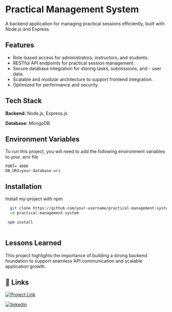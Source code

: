 
# Practical Management System

 A backend application for managing practical sessions efficiently, built with Node.js and Express.


## Features

- Role-based access for administrators, instructors, and students.
- RESTful API endpoints for practical session management.
- Secure database integration for storing tasks, submissions, and - user data.
- Scalable and modular architecture to support frontend integration.
- Optimized for performance and security.

## Tech Stack

**Backend:** Node.js, Express.js

**Database:** MongoDB 


## Environment Variables

To run this project, you will need to add the following environment variables to your .env file

`PORT= 4000`  
`DB_URI=your-database-uri`  
  



## Installation

Install my-project with npm

```bash
  git clone https://github.com/your-username/practical-management-system.git  
  cd practical-management-system  
```
```bash
 npm install  
 
```


    
## Lessons Learned

This project highlights the importance of building a strong backend foundation to support seamless API communication and scalable application growth.


## 🔗 Links
[![Project Link](https://img.shields.io/badge/project-000?style=for-the-badge&logo=ko-fi&logoColor=white)](https://praticalmanegement.vercel.app/)

[![linkedin](https://img.shields.io/badge/linkedin-0A66C2?style=for-the-badge&logo=linkedin&logoColor=white)](https://www.linkedin.com/in/chaudhariumesh051/)


